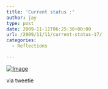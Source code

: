 ```yaml
---
title: 'Current status :'
author: jay
type: post
date: 2009-11-11T06:25:38+00:00
url: /2009/11/11/current-status-17/
categories:
  - Reflections

---
```

[![Image][1]][2]

via tweetie

 [1]: http://sysadminrambles.files.wordpress.com/2009/11/image-scaled10003.jpg?w=225
 [2]: http://sysadminrambles.files.wordpress.com/2009/11/image-scaled10003.jpg